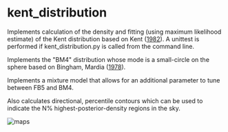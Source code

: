kent_distribution
=================

Implements calculation of the density and fitting (using maximum likelihood estimate) of the Kent distribution based on Kent ([1982](https://doi.org/10.1111/j.2517-6161.1982.tb01189.x)).
A unittest is performed if kent_distribution.py is called from the command line.

Implements the "BM4" distribution whose mode is a small-circle on the sphere based on Bingham, Mardia ([1978](https://doi.org/10.1093/biomet/65.2.379)).

Implements a mixture model that allows for an additional parameter to tune between FB5 and BM4.

Also calculates directional, percentile contours which can be used to indicate the N% highest-posterior-density regions in the sky.

![maps](/fig/example.png?raw=true)
